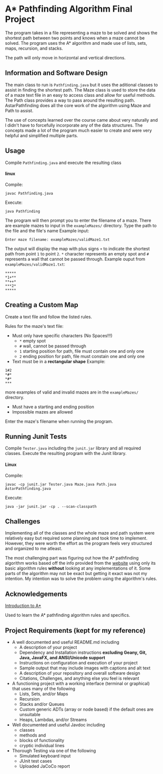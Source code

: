 # A* Pathfinding Algorithm Final Project
The program takes in a file representing a maze to be solved and shows the shortest path between two points and knows when a maze cannot be solved. The program uses the A* algorithm and made use of lists, sets, maps, recursion, and stacks.

The path will only move in horizontal and vertical directions.

## Information and Software Design
The main class to run is `Pathfinding.java` but it uses the aditional classes to assist in finding the shortest path.
The Maze class is used to store the data of a maze text file in an easy to access class and allow for useful methods. The Path class provides a way to pass around the resulting path. AstarPathfinding does all the core work of the algorithm using Maze and Path to assist.

The use of concepts learned over the course came about very naturally and I didn't have to forcefully incorporate any of the data structures. The concepts made a lot of the program much easier to create and were very helpful and simplified multiple parts.

## Usage
Compile `Pathfinding.java` and execute the resulting class

#### linux
Compile:
```
javac Pathfinding.java
```

Execute:
```
java Pathfinding
```

The program will then prompt you to enter the filename of a maze. There are example mazes to input in the `exampleMazes/` directory. Type the path to the file and the file's name
Example input:
```
Enter maze filename: exampleMazes/validMaze1.txt
```

The output will display the map with plus signs `+` to indicate the shortest path from point `1` to point `2`. `*` character represents an empty spot and `#` represents a wall that cannot be passed through.
Example ouput from `exampleMazes/validMaze1.txt`:
```
*****
*1+**
**++*
***2*
*****
```

## Creating a Custom Map
Create a text file and follow the listed rules.

Rules for the maze's text file:
- Must only have specific characters (No Spaces!!!)
	- `*` empty spot
	- `#` wall, cannot be passed through
	- `1` starting position for path, file must contain one and only one
	- `2` ending position for path, file must constain one and only one
- Text must be in a **rectangular shape**
	Example:
```
1#2
*#*
*#*
***
```
more examples of valid and invalid mazes are in the `exampleMazes/` directory.

- Must have a starting and ending position
- Impossible mazes are allowed

Enter the maze's filename when running the program.

## Running Junit Tests
Compile `Tester.java` including the `junit.jar` library and all required classes. Execute the resulting program with the Junit library.

#### Linux
Compile:
```
javac -cp junit.jar Tester.java Maze.java Path.java AstarPathfinding.java
```

Execute:
```
java -jar junit.jar -cp . --scan-classpath
```

## Challenges
Implementing all of the classes and the whole maze and path system were relatively easy but required some planning and took time to implement. However, they were worth the effort as the program feels very structured and organized to me atleast.

The most challenging part was figuring out how the A* pathfinding algorithm works based off the info provided from the [website](https://theory.stanford.edu/~amitp/GameProgramming/AStarComparison.html) using only its basic algorithm rules **without** looking at any implementations of it. Some parts of the algorithm may not be exact but getting it exact was not my intention. My intention was to solve the problem using the algorithm's rules.

## Acknowledgements
[Introduction to A*](https://theory.stanford.edu/~amitp/GameProgramming/AStarComparison.html)
<p>Used to learn the A* pathfinding algorithm rules and specifics.

## Project Requirements (kept for my reference)

- A well documented and useful README.md including
  - A description of your project
  - Dependency and Installation instructions **excluding Geany, Git, Java, JavaFX, and ANSI/Unicode support**
  - Instructions on configuration and execution of your project
  - Sample output that may include images with captions and alt text
  - A description of your repository and overall software design 
  - Citations, Challenges, and anything else you feel is relevant
- A functioning project with a working interface (terminal or graphical) that uses many of the following
  - Lists, Sets, and/or Maps
  - Recursion
  - Stacks and/or Queues
  - Custom generic ADTs (array or node based) if the default ones are unsuitable
  - Heaps, Lambdas, and/or Streams
- Well documented and useful Javdoc including 
  - classes
  - methods and 
  - blocks of functionality
  - cryptic individual lines
- Thorough Testing via one of the following
  - Simulated keyboard input
  - JUnit test cases
  - Uploaded JaCoCo report
